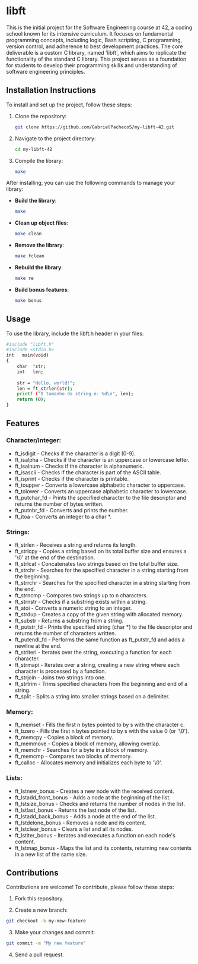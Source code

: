 # libft
This is the initial project for the Software Engineering course at 42, a coding school known for its intensive curriculum. It focuses on fundamental programming concepts, including logic, Bash scripting, C programming, version control, and adherence to best development practices. The core deliverable is a custom C library, named 'libft', which aims to replicate the functionality of the standard C library. This project serves as a foundation for students to develop their programming skills and understanding of software engineering principles.


## Installation Instructions
To install and set up the project, follow these steps:

1. Clone the repository:
   ```bash
   git clone https://github.com/GabrielPachecoS/my-libft-42.git
   ```

2. Navigate to the project directory:
   ```bash
   cd my-libft-42
   ```

3. Compile the library:
   ```bash
   make
   ```

After installing, you can use the following commands to manage your library:

- **Build the library**: 
  ```bash
  make
  ```
  
- **Clean up object files**:
  ```bash
  make clean
  ```

- **Remove the library**:
  ```bash
  make fclean
  ```

- **Rebuild the library**:
  ```bash
  make re
  ```

- **Build bonus features**:
  ```bash
  make bonus
  ```
  
## Usage
To use the library, include the libft.h header in your files:
  ```bash
  #include "libft.h"
  #include <stdio.h>
  int	main(void)
  {
      char	*str;
      int 	len;
      
      str = "Hello, world!";
      len = ft_strlen(str);
      printf ("O tamanho da string é: %d\n", len);
      return (0);
  }
  ```

## Features

### Character/Integer:
 - ft_isdigit - Checks if the character is a digit (0-9).
 - ft_isalpha - Checks if the character is an uppercase or lowercase letter.
 - ft_isalnum - Checks if the character is alphanumeric.
 - ft_isascii - Checks if the character is part of the ASCII table.
 - ft_isprint - Checks if the character is printable.
 - ft_toupper - Converts a lowercase alphabetic character to uppercase.
 - ft_tolower - Converts an uppercase alphabetic character to lowercase.
 - ft_putchar_fd - Prints the specified character to the file descriptor and returns the number of bytes written.
 - ft_putnbr_fd - Converts and prints the number.
 - ft_itoa - Converts an integer to a char *.
### Strings:
 - ft_strlen - Receives a string and returns its length.
 - ft_strlcpy - Copies a string based on its total buffer size and ensures a '\0' at the end of the destination.
 - ft_strlcat - Concatenates two strings based on the total buffer size.
 - ft_strchr - Searches for the specified character in a string starting from the beginning.
 - ft_strrchr - Searches for the specified character in a string starting from the end.
 - ft_strncmp - Compares two strings up to n characters.
 - ft_strnstr - Checks if a substring exists within a string.
 - ft_atoi - Converts a numeric string to an integer.
 - ft_strdup - Creates a copy of the given string with allocated memory.
 - ft_substr - Returns a substring from a string.
 - ft_putstr_fd - Prints the specified string (char *) to the file descriptor and returns the number of characters written.
 - ft_putendl_fd - Performs the same function as ft_putstr_fd and adds a newline at the end.
 - ft_striteri - Iterates over the string, executing a function for each character.
 - ft_strmapi - Iterates over a string, creating a new string where each character is processed by a function.
 - ft_strjoin - Joins two strings into one.
 - ft_strtrim - Trims specified characters from the beginning and end of a string.
 - ft_split - Splits a string into smaller strings based on a delimiter.	
### Memory:
 - ft_memset - Fills the first n bytes pointed to by s with the character c.
 - ft_bzero - Fills the first n bytes pointed to by s with the value 0 (or '\0').
 - ft_memcpy - Copies a block of memory.
 - ft_memmove - Copies a block of memory, allowing overlap.
 - ft_memchr - Searches for a byte in a block of memory.
 - ft_memcmp - Compares two blocks of memory.
 - ft_calloc - Allocates memory and initializes each byte to '\0'.
### Lists:
 - ft_lstnew_bonus - Creates a new node with the received content.
 - ft_lstadd_front_bonus - Adds a node at the beginning of the list.
 - ft_lstsize_bonus - Checks and returns the number of nodes in the list.
 - ft_lstlast_bonus - Returns the last node of the list.
 - ft_lstadd_back_bonus - Adds a node at the end of the list.
 - ft_lstdelone_bonus - Removes a node and its content.
 - ft_lstclear_bonus - Clears a list and all its nodes.
 - ft_lstiter_bonus - Iterates and executes a function on each node's content.
 - ft_lstmap_bonus - Maps the list and its contents, returning new contents in a new list of the same size.

## Contributions

Contributions are welcome! To contribute, please follow these steps:

1. Fork this repository.

2. Create a new branch: 
  ```bash
  git checkout -b my-new-feature
  ```

3. Make your changes and commit: 
  ```bash
  git commit -m "My new feature"
  ```
  
4. Send a pull request.

